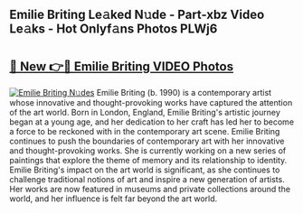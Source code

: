 ## Emilie Briting Le𝚊ked N𝚞de - Part-xbz Video Le𝚊ks - Hot Onlyf𝚊ns Photos PLWj6

# <h2><a href="http://ab2660.deff.icu/?id=Emilie+Briting">🔗 New 👉🔴 Emilie Briting VIDEO Photos</a></h2>

[![Emilie Briting N𝚞des](https://i.imgur.com/rIISA9y.gif)](http://ab2660.deff.icu/?id=Emilie+Briting)
Emilie Briting (b. 1990) is a contemporary artist whose innovative and thought-provoking works have captured the attention of the art world. Born in London, England, Emilie Briting's artistic journey began at a young age, and her dedication to her craft has led her to become a force to be reckoned with in the contemporary art scene. Emilie Briting continues to push the boundaries of contemporary art with her innovative and thought-provoking works. She is currently working on a new series of paintings that explore the theme of memory and its relationship to identity. Emilie Briting's impact on the art world is significant, as she continues to challenge traditional notions of art and inspire a new generation of artists. Her works are now featured in museums and private collections around the world, and her influence is felt far beyond the art world.

